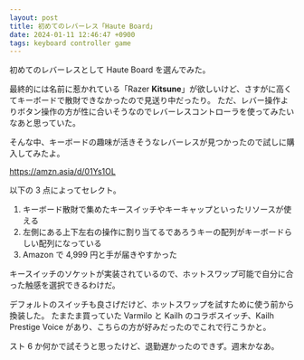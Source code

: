 ```yaml
---
layout: post
title: 初めてのレバーレス「Haute Board」
date: 2024-01-11 12:46:47 +0900
tags: keyboard controller game
---
```


初めてのレバーレスとして Haute Board を選んでみた。

<!-- more -->

最終的には名前に惹かれている「Razer **Kitsune**」が欲しいけど、さすがに高くてキーボードで散財できなかったので見送り中だったり。
ただ、レバー操作よりボタン操作の方が性に合いそうなのでレバーレスコントローラを使ってみたいなあと思っていた。

そんな中、キーボードの趣味が活きそうなレバーレスが見つかったので試しに購入してみたよ。

https://amzn.asia/d/01Ys1OL

以下の 3 点によってセレクト。

1. キーボード散財で集めたキースイッチやキーキャップといったリソースが使える
2. 左側にある上下左右の操作に割り当てるであろうキーの配列がキーボードらしい配列になっている
3. Amazon で 4,999 円と手が届きやすかった

キースイッチのソケットが実装されているので、ホットスワップ可能で自分に合った触感を選択できるわけだ。

デフォルトのスイッチも良さげだけど、ホットスワップを試すために使う前から換装した。
たまたま買っていた Varmilo と Kailh のコラボスイッチ、Kailh Prestige Voice があり、こちらの方が好みだったのでこれで行こうかと。

スト 6 か何かで試そうと思ったけど、退勤遅かったのできず。週末かなあ。

